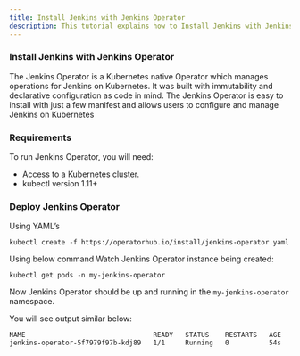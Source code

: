 ```yaml
---
title: Install Jenkins with Jenkins Operator
description: This tutorial explains how to Install Jenkins with Jenkins Operator
---
```

### Install Jenkins with Jenkins Operator
The Jenkins Operator is a Kubernetes native Operator which manages operations for Jenkins on Kubernetes. It was built with immutability and declarative configuration as code in mind. The Jenkins Operator is easy to install with just a few manifest and allows users to configure and manage Jenkins on Kubernetes

### Requirements
To run Jenkins Operator, you will need:

- Access to a Kubernetes cluster.
- kubectl version 1.11+

### Deploy Jenkins Operator

Using YAML’s
```execute
kubectl create -f https://operatorhub.io/install/jenkins-operator.yaml
```

Using below command Watch Jenkins Operator instance being created:

```execute
kubectl get pods -n my-jenkins-operator
```

Now Jenkins Operator should be up and running in the `my-jenkins-operator` namespace.

You will see output similar below:

```
NAME                                READY   STATUS    RESTARTS   AGE
jenkins-operator-5f7979f97b-kdj89   1/1     Running   0          54s
```